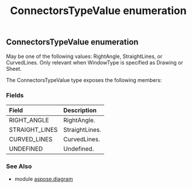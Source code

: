 ﻿---
title: ConnectorsTypeValue enumeration
second_title: Aspose.Diagram for Python via .NET API References
description: 
type: docs
weight: 2790
url: /python-net/aspose.diagram/connectorstypevalue/
is_root: false
---

## ConnectorsTypeValue enumeration

May be one of the following values: RightAngle, StraightLines, or CurvedLines. Only relevant when WindowType is specified as Drawing or Sheet.



The ConnectorsTypeValue type exposes the following members:

### Fields
| Field | Description |
| :- | :- |
| RIGHT_ANGLE | RightAngle. |
| STRAIGHT_LINES | StraightLines. |
| CURVED_LINES | CurvedLines. |
| UNDEFINED | Undefined. |


### See Also

* module [aspose.diagram](../)
